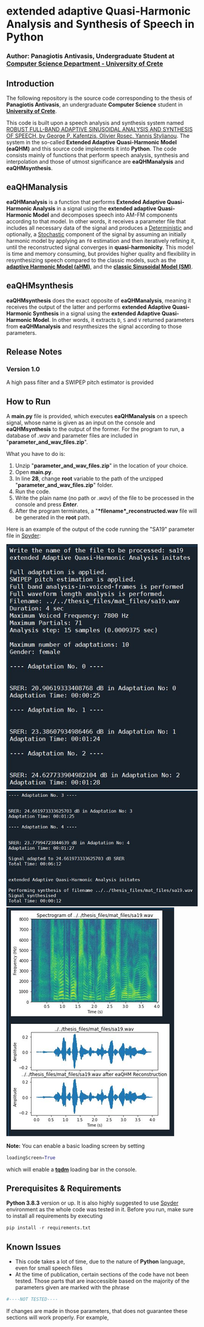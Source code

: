 # extended adaptive Quasi-Harmonic Analysis and Synthesis of Speech in Python

### Author: Panagiotis Antivasis, Undergraduate Student at [Computer Science Department - University of Crete](https://www.csd.uoc.gr/)

## Introduction
The following repository is the source code corresponding to the thesis of **Panagiotis Antivasis**, an undergraduate **Computer Science** student in **[University of Crete](https://www.uoc.gr/)**. 

This code is built upon a speech analysis and synthesis system named [ROBUST FULL-BAND ADAPTIVE SINUSOIDAL ANALYSIS AND SYNTHESIS OF SPEECH, by George P. Kafentzis, Olivier Rosec, Yannis Stylianou](https://www.csd.uoc.gr/~kafentz/Publications/Kafentzis%20G.P.,%20Rosec%20O.,%20and%20Stylianou%20Y.%20Robut%20Adaptive%20Sinusoidal%20Analysis%20and%20Synthesis%20of%20Speech.pdf). The system in the so-called **Extended Adaptive Quasi-Harmonic Model (eaQHM)** and this source code implements it into **Python**. The code consists mainly of functions that perform speech analysis, synthesis and interpolation and those of utmost significance are **eaQHManalysis** and **eaQHMsynthesis**.

## eaQHManalysis
**eaQHManalysis** is a function that performs **Extended Adaptive Quasi-Harmonic Analysis** in a signal using the **extended adaptive Quasi-Harmonic Model** and decomposes speech into AM-FM components according to that model. In other words, it receives a parameter file that includes all necessary data of the signal and produces a [Deterministic](https://citeseerx.ist.psu.edu/viewdoc/download?doi=10.1.1.16.5702&rep=rep1&type=pdf) and optionally, a [Stochastic](https://citeseerx.ist.psu.edu/viewdoc/download?doi=10.1.1.16.5702&rep=rep1&type=pdf) component of the signal by assuming an initially harmonic model by applying an ```f0``` estimation and then iteratively refining it, until the reconstructed signal converges in **quasi-harmonicity**. This model is time and memory consuming, but provides higher quality and flexibility in resynthesizing speech compared to the classic models, such as the **[adaptive Harmonic Model (aHM)](https://www.researchgate.net/publication/233397684_A_Full-Band_Adaptive_Harmonic_Representation_of_Speech)**, and the **[classic Sinusoidal Model (SM)](https://archive.ll.mit.edu/publications/journal/pdf/vol01_no2/1.2.3.speechprocessing.pdf)**.
 
## eaQHMsynthesis
**eaQHMsynthesis** does the exact opposite of **eaQHManalysis**, meaning it receives the output of the latter and performs **extended Adaptive Quasi-Harmonic Synthesis** in a signal using the **extended Adaptive Quasi-Harmonic Model**. In other words, it extracts ```D```, ```S``` and ```V``` returned parameters from **eaQHManalysis** and resynthesizes the signal according to those parameters.

## Release Notes
### Version 1.0

A high pass filter and a SWIPEP pitch estimator is provided 

## How to Run
A **main.py** file is provided, which executes **eaQHManalysis** on a speech signal, whose name is given as an input on the console and **eaQHMsynthesis** to the output of the former. For the program to run, a database of *.wav* and parameter files are included in "**parameter_and_wav_files.zip**".

What you have to do is:
1. Unzip "**parameter_and_wav_files.zip**" in the location of your choice.
2. Open **main.py**.
3. In line **28**, change **root** variable to the path of the unzipped "**parameter_and_wav_files.zip**" folder.
4. Run the code.
5. Write the plain name (no path or *.wav*) of the file to be processed in the console and press ***Enter***.
6. After the program terminates, a "**\*filename\*_reconstructed.wav** file will be generated in the **root** path.

Here is an example of the output of the code running the "SA19" parameter file in [Spyder](https://www.spyder-ide.org/):

![](img/SA19out1.JPG)
![](img/SA19out2.JPG)
![](img/SA19out3.JPG)

**Note:** You can enable a basic loading screen by setting 
```Python
loadingScreen=True
```
which will enable a **[tqdm](https://tqdm.github.io/)** loading bar in the console.

## Prerequisites & Requirements
**Python 3.8.3** version or up. It is also highly suggested to use [Spyder](https://www.spyder-ide.org/) environment as the whole code was tested in it. Before you run, make sure to install all requirements by executing 
```Python
pip install -r requirements.txt
```

## Known Issues
* This code takes a lot of time, due to the nature of **Python** language, even for small speech files
* At the time of publication, certain sections of the code have not been tested. Those parts that are inaccessible based on the majority of the parameters given are marked with the phrase
```Python
#----NOT TESTED----
```
If changes are made in those parameters, that does not guarantee these sections will work properly. For example, 